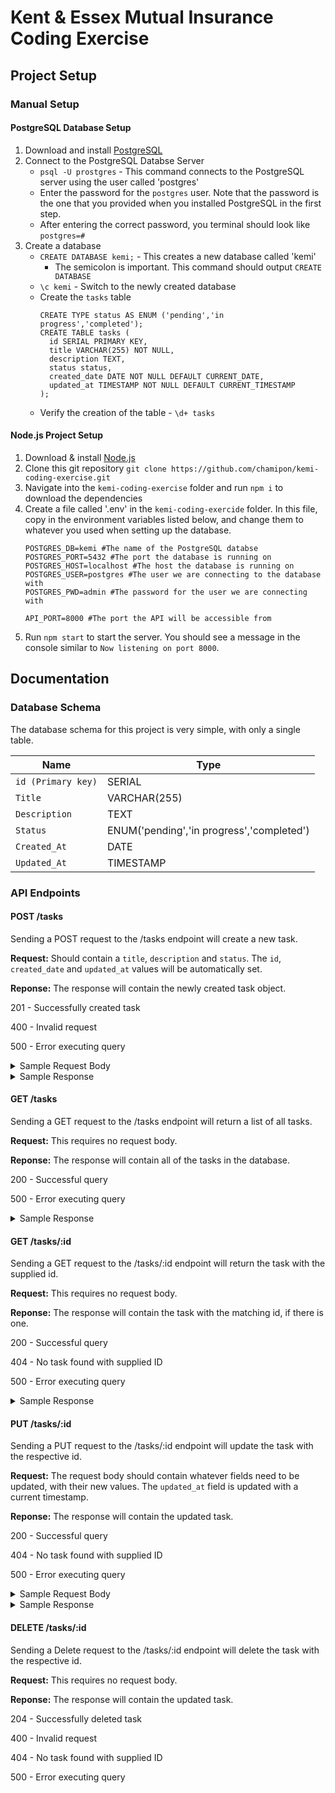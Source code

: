 # Kent & Essex Mutual Insurance Coding Exercise
## Project Setup
### Manual Setup
#### PostgreSQL Database Setup
1. Download and install [PostgreSQL](https://www.postgresql.org/download/)
2. Connect to the PostgreSQL Databse Server
   - `psql -U prostgres` - This command connects to the PostgreSQL server using the user called 'postgres'
   - Enter the password for the `postgres` user. Note that the password is the one that you provided when you installed PostgreSQL in the first step.
   - After entering the correct password, you terminal should look like `postgres=#`
3. Create a database
   - `CREATE DATABASE kemi;` - This creates a new database called 'kemi'
     - The semicolon is important. This command should output `CREATE DATABASE`
   - `\c kemi` - Switch to the newly created database
   - Create the `tasks` table
      ```
      CREATE TYPE status AS ENUM ('pending','in progress','completed');
      CREATE TABLE tasks (
        id SERIAL PRIMARY KEY,
        title VARCHAR(255) NOT NULL,
        description TEXT,
        status status,
        created_date DATE NOT NULL DEFAULT CURRENT_DATE,
        updated_at TIMESTAMP NOT NULL DEFAULT CURRENT_TIMESTAMP
      );
      ```
   - Verify the creation of the table - `\d+ tasks`
#### Node.js Project Setup
1. Download & install [Node.js](https://nodejs.org/en/download/package-manager)
2. Clone this git repository `git clone https://github.com/chamipon/kemi-coding-exercise.git`
3. Navigate into the `kemi-coding-exercise` folder and run `npm i` to download the dependencies
4. Create a file called '.env' in the `kemi-coding-exercide` folder. In this file, copy in the environment variables listed below, and change them to whatever you used when setting up the database.
   ```
   POSTGRES_DB=kemi #The name of the PostgreSQL databse
   POSTGRES_PORT=5432 #The port the database is running on
   POSTGRES_HOST=localhost #The host the database is running on
   POSTGRES_USER=postgres #The user we are connecting to the database with
   POSTGRES_PWD=admin #The password for the user we are connecting with

   API_PORT=8000 #The port the API will be accessible from
   ```
5. Run `npm start` to start the server. You should see a message in the console similar to `Now listening on port 8000`.

## Documentation
### Database Schema
The database schema for this project is very simple, with only a single table.

| Name | Type |
| --- | --- |
| `id (Primary key)` | SERIAL |
| `Title` | VARCHAR(255) |
| `Description` | TEXT |
| `Status` | ENUM('pending','in progress','completed') |
| `Created_At` | DATE |
| `Updated_At` | TIMESTAMP |
### API Endpoints
#### POST /tasks
Sending a POST request to the /tasks endpoint will create a new task. 

**Request:** Should contain a `title`, `description` and `status`. The `id`, `created_date` and `updated_at` values will be automatically set.

**Reponse:** The response will contain the newly created task object.

201 - Successfully created task

400 - Invalid request

500 - Error executing query

<details>
<summary>Sample Request Body</summary>

```
{
    "title":"Task Title",
    "description": "Task Description",
    "status": "Pending"
}
```
</details>
<details>
<summary>Sample Response</summary>

```
   {
    "id": 1,
    "title": "Task Title",
    "description": "Task Description",
    "status": "pending",
    "created_date": "2024-08-11T04:00:00.000Z",
    "updated_at": "2024-08-11T18:55:41.832Z"
   }  
```
</details>

#### GET /tasks
Sending a GET request to the /tasks endpoint will return a list of all tasks.

**Request:** This requires no request body.

**Reponse:** The response will contain all of the tasks in the database.

200 - Successful query

500 - Error executing query

<details>
<summary>Sample Response</summary>

```
   [
    {
        "id": 6,
        "title": "Title",
        "description": "Task Description",
        "status": "pending",
        "created_date": "2024-08-11T04:00:00.000Z",
        "updated_at": "2024-08-11T19:09:04.734Z"
    },
    {
        "id": 7,
        "title": "Title",
        "description": null,
        "status": "pending",
        "created_date": "2024-08-11T04:00:00.000Z",
        "updated_at": "2024-08-11T19:09:15.421Z"
    },
    {
        "id": 1,
        "title": "test",
        "description": "Task Description!",
        "status": "in progress",
        "created_date": "2024-08-11T04:00:00.000Z",
        "updated_at": "2024-08-11T19:11:06.519Z"
    }
   ]   
```
</details>

#### GET /tasks/:id
Sending a GET request to the /tasks/:id endpoint will return the task with the supplied id.

**Request:** This requires no request body.

**Reponse:** The response will contain the task with the matching id, if there is one.

200 - Successful query

404 - No task found with supplied ID

500 - Error executing query

<details>
<summary>Sample Response</summary>
   
```
    {
        "id": 6,
        "title": "Title",
        "description": "Task Description",
        "status": "pending",
        "created_date": "2024-08-11T04:00:00.000Z",
        "updated_at": "2024-08-11T19:09:04.734Z"
    }  
```
</details>

#### PUT /tasks/:id
Sending a PUT request to the /tasks/:id endpoint will update the task with the respective id.

**Request:** The request body should contain whatever fields need to be updated, with their new values. The `updated_at` field is updated with a current timestamp.

**Reponse:** The response will contain the updated task.

200 - Successful query

404 - No task found with supplied ID

500 - Error executing query

<details>
<summary>Sample Request Body</summary>

```
{
    "title":"Updated Title",
}
```
</details>

<details>
<summary>Sample Response</summary>
   
   ```
    {
        "id": 6,
        "title": "Updated Title",
        "description": "Task Description",
        "status": "pending",
        "created_date": "2024-08-11T04:00:00.000Z",
        "updated_at": "2024-08-11T19:09:04.734Z"
    }  
   ```
</details>

#### DELETE /tasks/:id
Sending a Delete request to the /tasks/:id endpoint will delete the task with the respective id.

**Request:** This requires no request body.

**Reponse:** The response will contain the updated task.

204 - Successfully deleted task

400 - Invalid request

404 - No task found with supplied ID

500 - Error executing query

